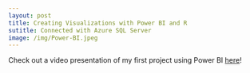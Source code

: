 ```yaml
---
layout: post
title: Creating Visualizations with Power BI and R
sutitle: Connected with Azure SQL Server
image: /img/Power-BI.jpeg
---
```


Check out a video presentation of my first project using Power BI [here](/img/PowerBIVideo.mp4)!
